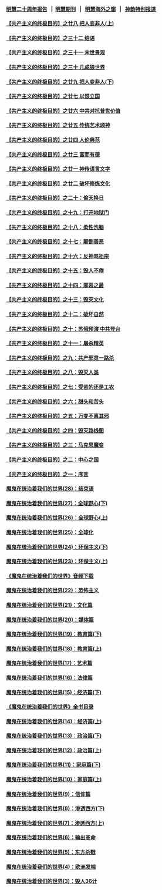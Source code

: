 #### [明慧二十周年报告](https://github.com/gfw-breaker/mh-reports/blob/master/README.md?t=07170836) &nbsp;&nbsp;|&nbsp;&nbsp;[明慧期刊](https://github.com/gfw-breaker/mh-qikan) &nbsp;&nbsp;|&nbsp;&nbsp; [明慧海外之窗](https://github.com/gfw-breaker/mh-news/blob/master/README.md?t=07170836) &nbsp;&nbsp;|&nbsp;&nbsp; [神韵特别报道](https://github.com/gfw-breaker/mh-news/blob/master/shenyun.md?t=07170836) 

#### [【共产主义的终极目的】之廿八 把人变非人(上)](../pages/nsc422/n11340492.md?t=07170836) 

#### [【共产主义的终极目的】之三十二 结语](../pages/nsc422/n11360535.md?t=07170836) 

#### [【共产主义的终极目的】之三十一 末世景观](../pages/nsc422/n11351129.md?t=07170836) 

#### [【共产主义的终极目的】之三十 几成狼世界](../pages/nsc422/n11348280.md?t=07170836) 

#### [【共产主义的终极目的】之廿九 把人变非人(下)](../pages/nsc422/n11344140.md?t=07170836) 

#### [【共产主义的终极目的】之廿七 以恨立国](../pages/nsc422/n11336944.md?t=07170836) 

#### [【共产主义的终极目的】之廿六 中共对抗普世价值](../pages/nsc422/n11324785.md?t=07170836) 

#### [【共产主义的终极目的】之廿五 传统艺术颂神](../pages/nsc422/n11296396.md?t=07170836) 

#### [【共产主义的终极目的】之廿四 人伦典范](../pages/nsc422/n11296397.md?t=07170836) 

#### [【共产主义的终极目的】之廿三 富而有德](../pages/nsc422/n11283598.md?t=07170836) 

#### [【共产主义的终极目的】之廿一 神传语言文字](../pages/nsc422/n11263265.md?t=07170836) 

#### [【共产主义的终极目的】之廿二 破坏修炼文化](../pages/nsc422/n11245728.md?t=07170836) 

#### [【共产主义的终极目的】之二十：偷天换日](../pages/nsc422/n11238846.md?t=07170836) 

#### [【共产主义的终极目的】之十九：打开地狱门](../pages/nsc422/n11206376.md?t=07170836) 

#### [【共产主义的终极目的】之十八：柔性洗脑](../pages/nsc422/n11199994.md?t=07170836) 

#### [【共产主义的终极目的】之十七：颠倒善恶](../pages/nsc422/n11179782.md?t=07170836) 

#### [【共产主义的终极目的】之十六：反神骂祖宗](../pages/nsc422/n11166798.md?t=07170836) 

#### [【共产主义的终极目的】之十五：毁人不倦](../pages/nsc422/n11166792.md?t=07170836) 

#### [【共产主义的终极目的】之十四：邪恶之最](../pages/nsc422/n11150249.md?t=07170836) 

#### [【共产主义的终极目的】之十三：毁灭文化](../pages/nsc422/n11135227.md?t=07170836) 

#### [【共产主义的终极目的】之十二：破坏自然](../pages/nsc422/n11135214.md?t=07170836) 

#### [【共产主义的终极目的】之十：苏俄预演 中共登台](../pages/nsc422/n11118424.md?t=07170836) 

#### [【共产主义的终极目的】之十一：屠杀精英](../pages/nsc422/n11118442.md?t=07170836) 

#### [【共产主义的终极目的】之九：共产邪灵一路杀](../pages/nsc422/n11114139.md?t=07170836) 

#### [【共产主义的终极目的】之八：毁灭人类](../pages/nsc422/n11108503.md?t=07170836) 

#### [【共产主义的终极目的】之七：受苦的还是工农](../pages/nsc422/n11101809.md?t=07170836) 

#### [【共产主义的终极目的】之六：甜头和苦头](../pages/nsc422/n11096971.md?t=07170836) 

#### [【共产主义的终极目的】之五：万变不离其邪](../pages/nsc422/n11091285.md?t=07170836) 

#### [【共产主义的终极目的】之四：毁灭路线图](../pages/nsc422/n11086284.md?t=07170836) 

#### [【共产主义的终极目的】之三：马克思魔变](../pages/nsc422/n11061941.md?t=07170836) 

#### [【共产主义的终极目的】之二：中心之国](../pages/nsc422/n11047728.md?t=07170836) 

#### [【共产主义的终极目的】之一：序言](../pages/nsc422/n11086077.md?t=07170836) 

#### [魔鬼在统治着我们的世界(28)：结束语](../pages/nsc422/n10936246.md?t=07170836) 

#### [魔鬼在统治着我们的世界(27)：全球野心(下)](../pages/nsc422/n10928319.md?t=07170836) 

#### [魔鬼在统治着我们的世界(26)：全球野心(上)](../pages/nsc422/n10900318.md?t=07170836) 

#### [魔鬼在统治着我们的世界(25)：全球化](../pages/nsc422/n10788205.md?t=07170836) 

#### [魔鬼在统治着我们的世界(24)：环保主义(下)](../pages/nsc422/n10695307.md?t=07170836) 

#### [魔鬼在统治着我们的世界(23)：环保主义(上)](../pages/nsc422/n10688613.md?t=07170836) 

#### [《魔鬼在统治着我们的世界》音频下载](../pages/nsc422/n10635553.md?t=07170836) 

#### [魔鬼在统治着我们的世界(22)：恐怖主义](../pages/nsc422/n10614727.md?t=07170836) 

#### [魔鬼在统治着我们的世界(21)：文化篇](../pages/nsc422/n10597706.md?t=07170836) 

#### [魔鬼在统治着我们的世界(20)：媒体篇](../pages/nsc422/n10586579.md?t=07170836) 

#### [魔鬼在统治着我们的世界(19)：教育篇(下)](../pages/nsc422/n10564808.md?t=07170836) 

#### [魔鬼在统治着我们的世界(18)：教育篇(上)](../pages/nsc422/n10526970.md?t=07170836) 

#### [魔鬼在统治着我们的世界(17)：艺术篇](../pages/nsc422/n10499093.md?t=07170836) 

#### [魔鬼在统治着我们的世界(16)：法律篇](../pages/nsc422/n10485969.md?t=07170836) 

#### [魔鬼在统治着我们的世界(15)：经济篇(下)](../pages/nsc422/n10469975.md?t=07170836) 

#### [《魔鬼在统治着我们的世界》全书目录](../pages/nsc422/n10464261.md?t=07170836) 

#### [魔鬼在统治着我们的世界(14)：经济篇(上)](../pages/nsc422/n10457370.md?t=07170836) 

#### [魔鬼在统治着我们的世界(13)：政治篇(下)](../pages/nsc422/n10448270.md?t=07170836) 

#### [魔鬼在统治着我们的世界(12)：政治篇(上)](../pages/nsc422/n10444576.md?t=07170836) 

#### [魔鬼在统治着我们的世界(11)：家庭篇(下)](../pages/nsc422/n10440961.md?t=07170836) 

#### [魔鬼在统治着我们的世界(10)：家庭篇(上)](../pages/nsc422/n10435448.md?t=07170836) 

#### [魔鬼在统治着我们的世界(9)：信仰篇](../pages/nsc422/n10432159.md?t=07170836) 

#### [魔鬼在统治着我们的世界(8)：渗透西方(下)](../pages/nsc422/n10429603.md?t=07170836) 

#### [魔鬼在统治着我们的世界(7)：渗透西方(上)](../pages/nsc422/n10426013.md?t=07170836) 

#### [魔鬼在统治着我们的世界(6)：输出革命](../pages/nsc422/n10421536.md?t=07170836) 

#### [魔鬼在统治着我们的世界(5)：东方杀戮](../pages/nsc422/n10417707.md?t=07170836) 

#### [魔鬼在统治着我们的世界(4)：欧洲发端](../pages/nsc422/n10414890.md?t=07170836) 

#### [魔鬼在统治着我们的世界(3)：毁人36计](../pages/nsc422/n10411583.md?t=07170836) 


